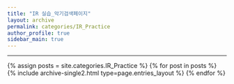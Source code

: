 ```yaml
---
title: "IR 실습_악기검색페이지"
layout: archive
permalink: categories/IR_Practice
author_profile: true
sidebar_main: true
---
```


<!-- 공백이 포함되어 있는 카테고리 이름의 경우 site.categories['a b c'] 이런식으로! -->

***

{% assign posts = site.categories.IR_Practice %}
{% for post in posts %} {% include archive-single2.html type=page.entries_layout %} {% endfor %}
